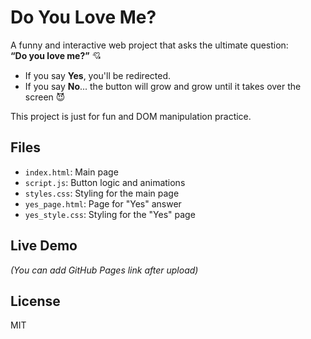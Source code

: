 # Do You Love Me?

A funny and interactive web project that asks the ultimate question:  
**“Do you love me?”** 💘

- If you say **Yes**, you'll be redirected.
- If you say **No**... the button will grow and grow until it takes over the screen 😈

This project is just for fun and DOM manipulation practice.

## Files
- `index.html`: Main page
- `script.js`: Button logic and animations
- `styles.css`: Styling for the main page
- `yes_page.html`: Page for "Yes" answer
- `yes_style.css`: Styling for the "Yes" page

## Live Demo
*(You can add GitHub Pages link after upload)*

## License
MIT
